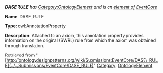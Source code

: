 ___DASE RULE__ has [Category:OntologyElement](../../Category/OntologyElement "Category:OntologyElement") and is an [element of](../../Property/ElementOf "Property:ElementOf") [EventCore](../../Submissions/EventCore "Submissions:EventCore")_


  





__Name__: DASE\_RULE 


__Type:__ owl:AnnotationProperty 


__Description__: Attached to an axiom, this annotation property provides information on the original (SWRL) rule from which the axiom was obtained through translation. 





Retrieved from "[http://ontologydesignpatterns.org/wiki/Submissions:EventCore/DASE\_RULE](../../Submissions/EventCore/DASE_RULE)"
 [Category](http://ontologydesignpatterns.org/wiki/Special:Categories "Special:Categories"): [OntologyElement](../../Category/OntologyElement "Category:OntologyElement")